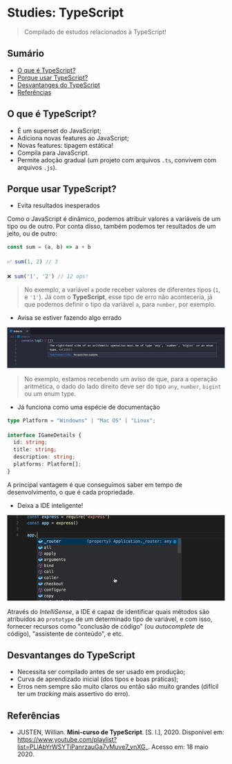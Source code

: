 # Studies: TypeScript

> Compilado de estudos relacionados à TypeScript!

## Sumário

- [O que é TypeScript?](#o-que-é-typescript)
- [Porque usar TypeScript?](#porque-usar-typescript)
- [Desvantanges do TypeScript](#desvantanges-do-typescript)
- [Referências](#referências)

## O que é TypeScript?

- É um superset do JavaScript;
- Adiciona novas features ao JavaScript;
- Novas features: tipagem estática!
- Compila para JavaScript.
- Permite adoção gradual (um projeto com arquivos `.ts`, convivem com arquivos `.js`).

## Porque usar TypeScript?

- Evita resultados inesperados

Como o JavaScript é dinâmico, podemos atribuir valores a variáveis de um tipo ou de outro. Por conta disso, também podemos ter resultados de um jeito, ou de outro:

```javascript
const sum = (a, b) => a + b

✅ sum(1, 2) // 3

❌ sum('1', '2') // 12 ops!
```

> No exemplo, a variável `a` pode receber valores de diferentes tipos (`1`, e `'1'`). Já com o **TypeScript**, esse tipo de erro não aconteceria, já que podemos definir o tipo da variável `a`, para `number`, por exemplo.

- Avisa se estiver fazendo algo errado

<p align="center">
  <img src="docs/assets/asset-01.png" alt="docs/assets/asset-01.png">
</p>

> No exemplo, estamos recebendo um aviso de que, para a operação aritmética, o dado do lado direito deve ser do tipo `any`, `number`, `bigint` ou um enum type.

- Já funciona como uma espécie de documentação

```typescript
type Platform = "Windowns" | "Mac OS" | "Linux";

interface IGameDetails {
  id: string;
  title: string;
  description: string;
  platforms: Platform[];
}
```

A principal vantagem é que conseguimos saber em tempo de desenvolvimento, o que é cada propriedade.

- Deixa a IDE inteligente!

<p align="center">
  <img src="docs/assets/asset-02.gif" alt="docs/assets/asset-02.gif">
</p>

Através do _IntelliSense_, a IDE é capaz de identificar quais métodos são atribuídos ao `prototype` de um determinado tipo de variável, e com isso, fornecer recursos como "conclusão de código" (ou _autocomplete_ de código), "assistente de conteúdo", e etc.

## Desvantanges do TypeScript

- Necessita ser compilado antes de ser usado em produção;
- Curva de aprendizado inicial (dos tipos e boas práticas);
- Erros nem sempre são muito claros ou então são muito grandes (difícil ter um _tracking_ mais assertivo do erro).

## Referências

- JUSTEN, Willian. **Mini-curso de TypeScript**. [S. l.], 2020. Disponível em: https://www.youtube.com/playlist?list=PLlAbYrWSYTiPanrzauGa7vMuve7_vnXG_. Acesso em: 18 maio 2020.
